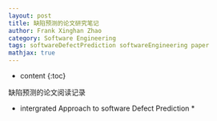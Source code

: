 ```yaml
---
layout: post
title: 缺陷预测的论文研究笔记
author: Frank Xinghan Zhao
category: Software Engineering
tags: softwareDefectPrediction softwareEngineering paper
mathjax: true
---
```


* content
{:toc}

缺陷预测的论文阅读记录






 * intergrated Approach to software Defect Prediction * 